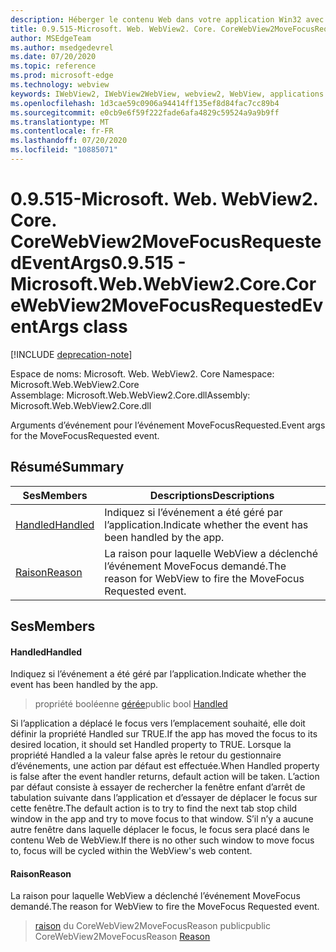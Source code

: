```yaml
---
description: Héberger le contenu Web dans votre application Win32 avec le contrôle Microsoft Edge WebView2
title: 0.9.515-Microsoft. Web. WebView2. Core. CoreWebView2MoveFocusRequestedEventArgs
author: MSEdgeTeam
ms.author: msedgedevrel
ms.date: 07/20/2020
ms.topic: reference
ms.prod: microsoft-edge
ms.technology: webview
keywords: IWebView2, IWebView2WebView, webview2, WebView, applications Win32, Win32, Edge, ICoreWebView2, ICoreWebView2Controller, contrôle de navigateur, html Edge
ms.openlocfilehash: 1d3cae59c0906a94414ff135ef8d84fac7cc89b4
ms.sourcegitcommit: e0cb9e6f59f222fade6afa4829c59524a9a9b9ff
ms.translationtype: MT
ms.contentlocale: fr-FR
ms.lasthandoff: 07/20/2020
ms.locfileid: "10885071"
---
```

# <span data-ttu-id="cd283-104">0.9.515-Microsoft. Web. WebView2. Core. CoreWebView2MoveFocusRequestedEventArgs</span><span class="sxs-lookup"><span data-stu-id="cd283-104">0.9.515 - Microsoft.Web.WebView2.Core.CoreWebView2MoveFocusRequestedEventArgs class</span></span> 

[!INCLUDE [deprecation-note](../../includes/deprecation-note.md)]

<span data-ttu-id="cd283-105">Espace de noms: Microsoft. Web. WebView2. Core </span><span class="sxs-lookup"><span data-stu-id="cd283-105">Namespace: Microsoft.Web.WebView2.Core</span></span>\
<span data-ttu-id="cd283-106">Assemblage: Microsoft.Web.WebView2.Core.dll</span><span class="sxs-lookup"><span data-stu-id="cd283-106">Assembly: Microsoft.Web.WebView2.Core.dll</span></span>

<span data-ttu-id="cd283-107">Arguments d’événement pour l’événement MoveFocusRequested.</span><span class="sxs-lookup"><span data-stu-id="cd283-107">Event args for the MoveFocusRequested event.</span></span>

## <span data-ttu-id="cd283-108">Résumé</span><span class="sxs-lookup"><span data-stu-id="cd283-108">Summary</span></span>

 <span data-ttu-id="cd283-109">Ses</span><span class="sxs-lookup"><span data-stu-id="cd283-109">Members</span></span>                        | <span data-ttu-id="cd283-110">Descriptions</span><span class="sxs-lookup"><span data-stu-id="cd283-110">Descriptions</span></span>
--------------------------------|---------------------------------------------
[<span data-ttu-id="cd283-111">Handled</span><span class="sxs-lookup"><span data-stu-id="cd283-111">Handled</span></span>](#handled) | <span data-ttu-id="cd283-112">Indiquez si l’événement a été géré par l’application.</span><span class="sxs-lookup"><span data-stu-id="cd283-112">Indicate whether the event has been handled by the app.</span></span>
[<span data-ttu-id="cd283-113">Raison</span><span class="sxs-lookup"><span data-stu-id="cd283-113">Reason</span></span>](#reason) | <span data-ttu-id="cd283-114">La raison pour laquelle WebView a déclenché l’événement MoveFocus demandé.</span><span class="sxs-lookup"><span data-stu-id="cd283-114">The reason for WebView to fire the MoveFocus Requested event.</span></span>

## <span data-ttu-id="cd283-115">Ses</span><span class="sxs-lookup"><span data-stu-id="cd283-115">Members</span></span>

#### <span data-ttu-id="cd283-116">Handled</span><span class="sxs-lookup"><span data-stu-id="cd283-116">Handled</span></span> 

<span data-ttu-id="cd283-117">Indiquez si l’événement a été géré par l’application.</span><span class="sxs-lookup"><span data-stu-id="cd283-117">Indicate whether the event has been handled by the app.</span></span>

> <span data-ttu-id="cd283-118">propriété booléenne [gérée](#handled)</span><span class="sxs-lookup"><span data-stu-id="cd283-118">public bool [Handled](#handled)</span></span>

<span data-ttu-id="cd283-119">Si l’application a déplacé le focus vers l’emplacement souhaité, elle doit définir la propriété Handled sur TRUE.</span><span class="sxs-lookup"><span data-stu-id="cd283-119">If the app has moved the focus to its desired location, it should set Handled property to TRUE.</span></span> <span data-ttu-id="cd283-120">Lorsque la propriété Handled a la valeur false après le retour du gestionnaire d’événements, une action par défaut est effectuée.</span><span class="sxs-lookup"><span data-stu-id="cd283-120">When Handled property is false after the event handler returns, default action will be taken.</span></span> <span data-ttu-id="cd283-121">L’action par défaut consiste à essayer de rechercher la fenêtre enfant d’arrêt de tabulation suivante dans l’application et d’essayer de déplacer le focus sur cette fenêtre.</span><span class="sxs-lookup"><span data-stu-id="cd283-121">The default action is to try to find the next tab stop child window in the app and try to move focus to that window.</span></span> <span data-ttu-id="cd283-122">S’il n’y a aucune autre fenêtre dans laquelle déplacer le focus, le focus sera placé dans le contenu Web de WebView.</span><span class="sxs-lookup"><span data-stu-id="cd283-122">If there is no other such window to move focus to, focus will be cycled within the WebView's web content.</span></span>

#### <span data-ttu-id="cd283-123">Raison</span><span class="sxs-lookup"><span data-stu-id="cd283-123">Reason</span></span> 

<span data-ttu-id="cd283-124">La raison pour laquelle WebView a déclenché l’événement MoveFocus demandé.</span><span class="sxs-lookup"><span data-stu-id="cd283-124">The reason for WebView to fire the MoveFocus Requested event.</span></span>

> <span data-ttu-id="cd283-125">[raison](#reason) du CoreWebView2MoveFocusReason public</span><span class="sxs-lookup"><span data-stu-id="cd283-125">public CoreWebView2MoveFocusReason [Reason](#reason)</span></span>

